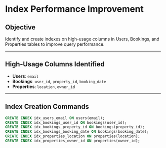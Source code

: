 # Index Performance Improvement

## Objective
Identify and create indexes on high-usage columns in Users, Bookings, and Properties tables to improve query performance.

---

## High-Usage Columns Identified
- **Users**: `email`
- **Bookings**: `user_id`, `property_id`, `booking_date`
- **Properties**: `location`, `owner_id`

---

## Index Creation Commands

```sql
CREATE INDEX idx_users_email ON users(email);
CREATE INDEX idx_bookings_user_id ON bookings(user_id);
CREATE INDEX idx_bookings_property_id ON bookings(property_id);
CREATE INDEX idx_bookings_booking_date ON bookings(booking_date);
CREATE INDEX idx_properties_location ON properties(location);
CREATE INDEX idx_properties_owner_id ON properties(owner_id);
